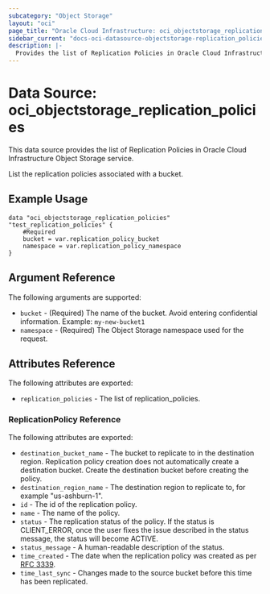 ```yaml
---
subcategory: "Object Storage"
layout: "oci"
page_title: "Oracle Cloud Infrastructure: oci_objectstorage_replication_policies"
sidebar_current: "docs-oci-datasource-objectstorage-replication_policies"
description: |-
  Provides the list of Replication Policies in Oracle Cloud Infrastructure Object Storage service
---
```


# Data Source: oci_objectstorage_replication_policies
This data source provides the list of Replication Policies in Oracle Cloud Infrastructure Object Storage service.

List the replication policies associated with a bucket.


## Example Usage

```hcl
data "oci_objectstorage_replication_policies" "test_replication_policies" {
	#Required
	bucket = var.replication_policy_bucket
	namespace = var.replication_policy_namespace
}
```

## Argument Reference

The following arguments are supported:

* `bucket` - (Required) The name of the bucket. Avoid entering confidential information. Example: `my-new-bucket1` 
* `namespace` - (Required) The Object Storage namespace used for the request.


## Attributes Reference

The following attributes are exported:

* `replication_policies` - The list of replication_policies.

### ReplicationPolicy Reference

The following attributes are exported:

* `destination_bucket_name` - The bucket to replicate to in the destination region. Replication policy creation does not automatically create a destination bucket. Create the destination bucket before creating the policy. 
* `destination_region_name` - The destination region to replicate to, for example "us-ashburn-1".
* `id` - The id of the replication policy.
* `name` - The name of the policy.
* `status` - The replication status of the policy. If the status is CLIENT_ERROR, once the user fixes the issue described in the status message, the status will become ACTIVE. 
* `status_message` - A human-readable description of the status.
* `time_created` - The date when the replication policy was created as per [RFC 3339](https://tools.ietf.org/html/rfc3339). 
* `time_last_sync` - Changes made to the source bucket before this time has been replicated. 


